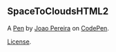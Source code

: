 SpaceToCloudsHTML2
------------------


A [Pen](https://codepen.io/joao4lyf/pen/EozOLL) by [Joao Pereira](https://codepen.io/joao4lyf) on [CodePen](https://codepen.io).

[License](https://codepen.io/joao4lyf/pen/EozOLL/license).